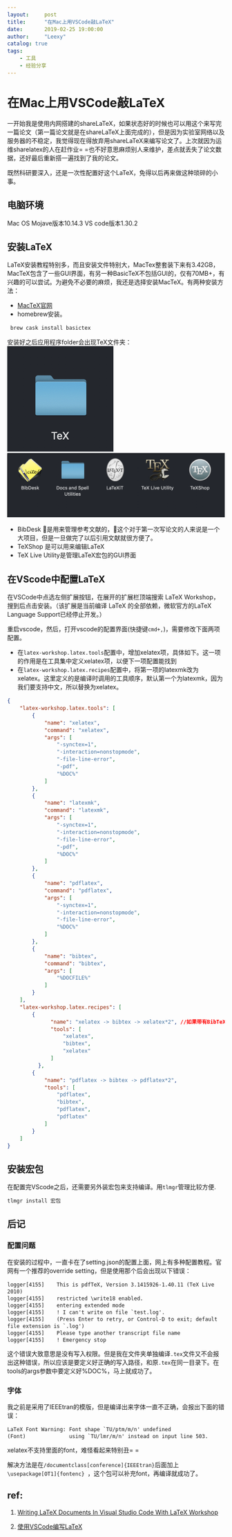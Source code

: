 ```yaml
---
layout:     post
title:      "在Mac上用VSCode敲LaTeX"
date:       2019-02-25 19:00:00
author:     "Leexy"
catalog: true
tags:
    - 工具
    - 经验分享
---
```

# 在Mac上用VSCode敲LaTeX

一开始我是使用内网搭建的shareLaTeX，如果状态好的时候也可以用这个来写完一篇论文（第一篇论文就是在shareLaTeX上面完成的），但是因为实验室网络以及服务器的不稳定，我觉得现在得放弃用shareLaTeX来编写论文了。上次就因为运维sharelatex的人在赶作业= =也不好意思麻烦别人来维护，差点就丢失了论文数据，还好最后重新搭一遍找到了我的论文。

既然科研要深入，还是一次性配置好这个LaTeX，免得以后再来做这种琐碎的小事。

## 电脑环境

  Mac OS Mojave版本10.14.3
  VS code版本1.30.2

## 安装LaTeX

 LaTeX安装教程特别多，而且安装文件特别大，MacTex整套装下来有3.42GB，MacTeX包含了一些GUI界面，有另一种BasicTeX不包括GUI的，仅有70MB+，有兴趣的可以尝试。为避免不必要的麻烦，我还是选择安装MacTeX。有两种安装方法：
 - [MacTeX官网](http://www.tug.org/mactex/)
 - homebrew安装。

 ``` c
  brew cask install basictex
 ```

 安装好之后应用程序folder会出现TeX文件夹：
 ![tex-folder](/img/post_img/2019-02-25/Tex-folder.png)
 ![tex-folder-content](/img/post_img/2019-02-25/tex-folder-contents.png)

- BibDesk 是用来管理参考文献的，这个对于第一次写论文的人来说是一个大项目，但是一旦做完了以后引用文献就很方便了。
- TeXShop 是可以用来编辑LaTeX
- TeX Live Utility是管理LaTeX宏包的GUI界面

## 在VScode中配置LaTeX

在VSCode中点选左侧扩展按钮，在展开的扩展栏顶端搜索 LaTeX Workshop，搜到后点击安装。（该扩展是当前编译 LaTeX 的全部依赖，微软官方的LaTeX Language Support已经停止开发。）

重启vscode，然后，打开vscode的配置界面(快捷键`cmd+,`)，需要修改下面两项配置。

- 在`latex-workshop.latex.tools`配置中，增加xelatex项，具体如下。这一项的作用是在工具集中定义xelatex项，以便下一项配置能找到
- 在`latex-workshop.latex.recipes`配置中，将第一项的latexmk改为xelatex。这里定义的是编译时调用的工具顺序，默认第一个为latexmk，因为我们要支持中文，所以替换为xelatex。

``` JSON
{
    "latex-workshop.latex.tools": [
        {
            "name": "xelatex",
            "command": "xelatex",
            "args": [
                "-synctex=1",
                "-interaction=nonstopmode",
                "-file-line-error",
                "-pdf",
                "%DOC%"
            ]
        },
        {
            "name": "latexmk",
            "command": "latexmk",
            "args": [
                "-synctex=1",
                "-interaction=nonstopmode",
                "-file-line-error",
                "-pdf",
                "%DOC%"
            ]
        },
        {
            "name": "pdflatex",
            "command": "pdflatex",
            "args": [
                "-synctex=1",
                "-interaction=nonstopmode",
                "-file-line-error",
                "%DOC%"
            ]
        },
        {
            "name": "bibtex",
            "command": "bibtex",
            "args": [
                "%DOCFILE%"
            ]
        }
    ],
    "latex-workshop.latex.recipes": [
        {
              "name": "xelatex -> bibtex -> xelatex*2", //如果带有BibTeX，要编译三次
              "tools": [
                  "xelatex",
                  "bibtex",
                  "xelatex"
              ]
          },
        {
            "name": "pdflatex -> bibtex -> pdflatex*2",
            "tools": [
                "pdflatex",
                "bibtex",
                "pdflatex",
                "pdflatex"
            ]
        }
    ]
}
```

## 安装宏包

在配置完VScode之后，还需要另外装宏包来支持编译。用`tlmgr`管理比较方便.

``` c
tlmgr install 宏包
```

## 后记

### 配置问题
在安装的过程中，一直卡在了setting.json的配置上面，网上有多种配置教程。官网有一个推荐的override setting，但是使用那个后会出现以下错误：

```
logger[4155]    This is pdfTeX, Version 3.1415926-1.40.11 (TeX Live 2010)
logger[4155]    restricted \write18 enabled.
logger[4155]    entering extended mode
logger[4155]    ! I can't write on file `test.log'.
logger[4155]    (Press Enter to retry, or Control-D to exit; default file extension is `.log')
logger[4155]    Please type another transcript file name
logger[4155]    ! Emergency stop
```

这个错误大致意思是没有写入权限。但是我在文件夹单独编译`.tex`文件又不会报出这种错误，所以应该是要定义好正确的写入路径，和原`.tex`在同一目录下。在tools的args参数中要定义好%DOC%，马上就成功了。

### 字体

我之前是采用了IEEEtran的模版，但是编译出来字体一直不正确，会报出下面的错误：

```
LaTeX Font Warning: Font shape `TU/ptm/m/n' undefined
(Font)              using `TU/lmr/m/n' instead on input line 503.
```

xelatex不支持里面的font，难怪看起来特别丑= =

解决方法是在`/documentclass[conference]{IEEEtran}`后面加上`\usepackage[OT1]{fontenc} `，这个包可以补充font，再编译就成功了。

## ref:

1. [Writing LaTeX Documents In Visual Studio Code With LaTeX Workshop](https://medium.com/@rcpassos/writing-latex-documents-in-visual-studio-code-with-latex-workshop-d9af6a6b2815)

2. [使用VSCode编写LaTeX](https://zhuanlan.zhihu.com/p/38178015)